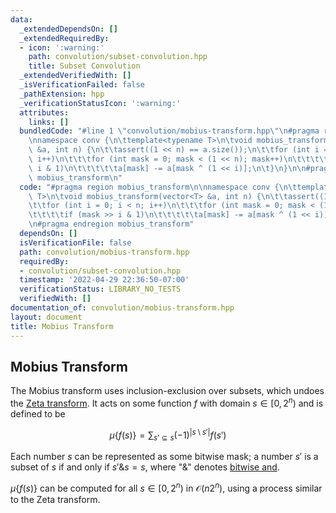 ```yaml
---
data:
  _extendedDependsOn: []
  _extendedRequiredBy:
  - icon: ':warning:'
    path: convolution/subset-convolution.hpp
    title: Subset Convolution
  _extendedVerifiedWith: []
  _isVerificationFailed: false
  _pathExtension: hpp
  _verificationStatusIcon: ':warning:'
  attributes:
    links: []
  bundledCode: "#line 1 \"convolution/mobius-transform.hpp\"\n#pragma region mobius_transform\n\
    \nnamespace conv {\n\ttemplate<typename T>\n\tvoid mobius_transform(vector<T>\
    \ &a, int n) {\n\t\tassert((1 << n) == a.size());\n\t\tfor (int i = 0; i < n;\
    \ i++)\n\t\t\tfor (int mask = 0; mask < (1 << n); mask++)\n\t\t\t\tif (mask >>\
    \ i & 1)\n\t\t\t\t\ta[mask] -= a[mask ^ (1 << i)];\n\t}\n}\n\n#pragma endregion\
    \ mobius_transform\n"
  code: "#pragma region mobius_transform\n\nnamespace conv {\n\ttemplate<typename\
    \ T>\n\tvoid mobius_transform(vector<T> &a, int n) {\n\t\tassert((1 << n) == a.size());\n\
    \t\tfor (int i = 0; i < n; i++)\n\t\t\tfor (int mask = 0; mask < (1 << n); mask++)\n\
    \t\t\t\tif (mask >> i & 1)\n\t\t\t\t\ta[mask] -= a[mask ^ (1 << i)];\n\t}\n}\n\
    \n#pragma endregion mobius_transform"
  dependsOn: []
  isVerificationFile: false
  path: convolution/mobius-transform.hpp
  requiredBy:
  - convolution/subset-convolution.hpp
  timestamp: '2022-04-29 22:36:50-07:00'
  verificationStatus: LIBRARY_NO_TESTS
  verifiedWith: []
documentation_of: convolution/mobius-transform.hpp
layout: document
title: Mobius Transform
---
```


## Mobius Transform

The Mobius transform uses inclusion-exclusion over subsets, which undoes the [Zeta transform](https://dutinmeow.github.io/library/convolution/zeta-transform.hpp). It acts on some function $f$ with domain $s \in [0, 2^n)$ and is defined to be 

$$
\mu \{f(s)\} = \sum_{s' \subseteq s} (-1)^{|s \setminus s'|}f(s')
$$

Each number $s$ can be represented as some bitwise mask; a number $s'$ is a subset of $s$ if and only if $s' \& s = s$, where "$\&$" denotes [bitwise and](https://en.wikipedia.org/wiki/Bitwise_operation#AND). 

$\mu \{ f(s) \}$ can be computed for all $s \in [0, 2^n)$ in $\mathcal{O}(n2^n)$, using a process similar to the Zeta transform.